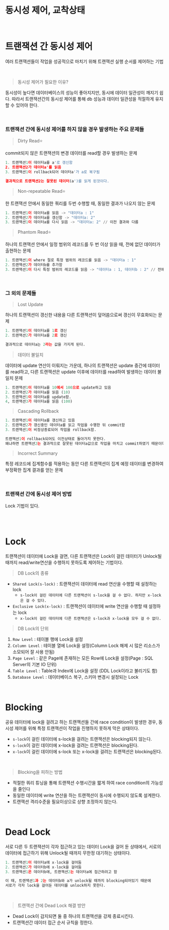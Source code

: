 # 동시성 제어, 교착상태

<br/>

# 트랜잭션 간 동시성 제어

여러 트랜잭션들이 작업을 성공적으로 마치기 위해 트랜잭션 실행 순서를 제어하는 기법

<br/>

> 동시성 제어가 필요한 이유?
> 

동시성이 높다면 데이터베이스의 성능이 좋아지지만, 동시에 데이터 일관성이 깨지기 쉽다. 따라서 트랜잭션간의 동시성 제어를 통해 db 성능과 데이터 일관성을 적절하게 유지할 수 있어야 한다.

<br/>

### 트랜잭션 간에 동시성 제어를 하지 않을 경우 발생하는 주요 문제들

> Dirty Read⭐
> 

commit되지 않은 트랜잭션의 변경 데이터를 read할 경우 발생하는 문제

```python
1. 트랜잭션1이 데이터a를 a'로 갱신함
2. 트랜잭션2가 데이터a'를 읽음
3. 트랜잭션1이 rollback되어 데이터a'가 a로 복구됨

결과적으로 트랜잭션2는 잘못된 데이터(a')를 읽게 된것이다.
```

> Non-repeatable Read⭐
> 

한 트랜잭션 안에서 동일한 쿼리를 두번 수행할 때, 동일한 결과가 나오지 않는 문제

```python
1. 트랜잭션1이 데이터a를 읽음 -> "데이터a : 1"
2. 트랜잭션2가 데이터a를 갱신함 -> "데이터a: 2"
3. 트랜잭션1이 데이터a를 다시 읽음 -> "데이터a: 2" // 이전 결과와 다름
```

> Phantom Read⭐
> 

하나의 트랜잭션 안에서 일정 범위의 레코드를 두 번 이상 읽을 때, 전에 없던 데이터가 출현하는 문제

```python
1. 트랜잭션1이 where 절로 특정 범위의 레코드를 읽음 -> "데이터a : 1"
2. 트랜잭션2가 데이터b를 추가함
3. 트랜잭션1이 다시 특정 범위의 레코드를 읽음 -> "데이터a : 1, 데이터b : 2" // 전에 없던 데이터b가 등장함.
```

<br/>

### 그 외의 문제들

> Lost Update
> 

하나의 트랜잭션이 갱신한 내용을 다른 트랜잭션이 덮어씀으로써 갱신이 무효화되는 문제

```python
1. 트랜잭션1이 데이터a를 1로 갱신
2. 트랜잭션2가 데이터a를 2로 갱신

결과적으로 데이터a는 2라는 값을 가지게 된다.
```

> 데이터 불일치
> 

데이터에 update 연산이 이뤄지는 가운데, 
하나의 트랜잭션은 update 중간에 데이터를 read하고, 다른 트랜잭션은 update 이후에 데이터를 read하여 발생하는 데이터 불일치 문제

```python
1. 트랜잭션1이 데이터a를 10에서 100으로 update하고 있음 
2. 트랜잭션2가 데이터a를 읽음 (10)
3. 트랜잭션1이 데이터a를 update함.
4, 트랜잭션3가 데이터a를 읽음 (100)
```

> Cascading Rollback
> 

```python
1. 트랜잭션1이 데이터a를 갱신하고 있음
2. 트랜잭션2가 갱신중인 데이터a를 읽고 작업을 수행한 뒤 commit함
3. 트랜잭션1이 비정상종료되어 작업을 rollback함.

트랜잭션1이 rollback되어도 이전상태로 돌아가지 못한다. 
왜냐하면 트랜잭션2는 결과적으로 잘못된 데이터a값으로 작업을 마치고 commit하였기 때문이다.
```

> Incorrect Summary
> 

특정 레코드에 집계함수를 적용하는 동안 다른 트랜잭션이 집계 예정 데이터를 변경하여 부정확한 집계 결과를 얻는 문제

<br/>

### 트랜잭션 간에 동시성 제어 방법

Lock 기법이 있다.

<br/>

<br/>

# Lock

트랜잭션이 데이터에 Lock을 걸면, 다른 트랜잭션은 Lock이 걸린 데이터가 Unlock될 때까지 read/write연산을 수행하지 못하도록 제어하는 기법이다.

> DB Lock의 종류
> 
- `Shared Lock(s-lock)` : 트랜잭션이 데이터에 read 연산을 수행할 때 설정하는 lock
    - `s-lock이 걸린 데이터에 다른 트랜잭션이 s-lock을 걸 수 없다. 하지만 x-lock은 걸 수 있다.`
- `Exclusive Lock(x-lock)` : 트랜잭션이 데이터에 write 연산을 수행할 때 설정하는 lock
    - `x-lock이 걸린 데이터에 다른 트랜잭션은 s-lock과 x-lock을 모두 걸 수 없다.`
    

> DB Lock의 단위
> 
1. `Row Level` : 테이블 행에 Lock을 설정
2. `Column Level` : 테이블 열에 Lock을 설정(Column Lock 해제 시 많은 리소스가 소모되어 잘 사용 안됨)
3. `Page Level` : 같은 Page에 존재하는 모든 Row에 Lock을 설정(Page : SQL Server의 기본 IO 단위)
4. `Table Level` : Table과 Index에 Lock을 설정 (DDL Lock이라고 불리기도 함)
5. `Database Level` : 데이터베이스 복구, 스키마 변경시 설정되는 Lock

<br/>

# Blocking

공유 데이터에 lock을 걸려고 하는 트랜잭션들 간에 race condition이 발생한 경우, 동시성 제어를 위해 특정 트랜잭션이 작업을 진행하지 못하게 막은 상태이다.

- `s-lock`이 걸린 데이터에 s-lock을 걸려는 트랜잭션은 blocking되지 않는다.
- `s-lock`이 걸린 데이터에 x-lock을 걸려는 트랜잭션은 blocking된다.
- `x-lock`이 걸린 데이터에 s-lock 또는 x-lock을 걸려는 트랜잭션은 blocking된다.

<br/>

> Blocking을 피하는 방법
> 
- 적절한 쿼리 튜닝을 통해 트랜잭션 수행시간을 짧게 하여 race condition의 가능성을 줄인다
- 동일한 데이터에 write 연산을 하는 트랜잭션이 동시에 수행되지 않도록 설계한다.
- 트랜잭션 격리수준을 필요이상으로 상향 조정하지 않는다.

<br/>

# Dead Lock

서로 다른 두 트랜잭션이 각자 접근하고 있는 데이터 Lock을 걸어 둔 상태에서, 서로의 데이터에 접근하기 위해 Unlock될 때까지 무한정 대기하는 상태이다.

```python
1. 트랜잭션1이 데이터a에 x-lock을 걸어둠
2. 트랜잭션2가 데이터b에 x-lock을 걸어둠
3. 트랜잭션1은 데이터b에, 트랜잭션2는 데이터a에 접근하려고 함

이 때, 트랜잭션1과 2는 데이터b와 a가 unlock될 때까지 blocking되어있기 때문에
서로가 각자 lock을 걸어둔 데이터를 unlock하지 못한다.
```

<br/>

> 트랜잭션 간에 Dead Lock 해결 방안
> 
- Dead Lock이 감지되면 둘 중 하나의 트랜잭션을 강제 종료시킨다.
- 트랜잭션간 데이터 접근 순서 규칙을 정한다.
